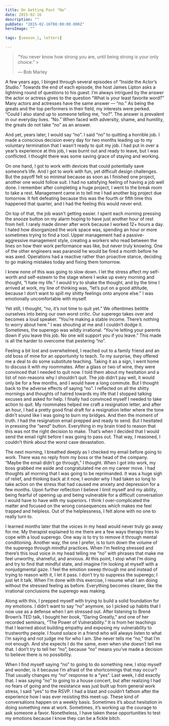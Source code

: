 ```yaml
---
title: On Getting Past "No"
date: 2015-02-16
description: ""
pubDate: "2015-02-16T08:00:00.000Z"
heroImage: ""

tags: [season_1, letters]

---
```



> “You never know how strong you are, until being strong is your only choice.” >
>
> — Bob Marley

A few years ago, I binged through several episodes of “Inside the Actor’s Studio.” Towards the end of each episode, the host James Lipton asks a lightning round of questions to his guest. I’m always intrigued by the answer the actor or actress gives to the question “What is your least favorite word?” Many actors and actresses have the same answer — “no.” As being the  greats and the top performers in their field, my interests were perked. “Could I also stand up to someone telling me, “no?”. The answer is prevalent in our everyday lives. “No.” When faced with adversity, shame, and humility, the greats do not take “no” as an answer.

And yet, years later, I would say “no”. I said “no” to quitting a horrible job. I made a conscious decision every day for two months leading up to my voluntary termination that I wasn’t ready to quit my job. I had put in over a year’s experience at this job, I was burnt out and ready to leave, but I was conflicted. I thought there was some saving grace of staying and working.

On one hand, I got to work with devices that could potentially save someone’s life. And I got to work with fun, yet difficult design challenges. But the payoff felt so minimal because as soon as I finished one project, another one would follow suit. I had no satisfying feeling of having a job well done. I remember after completing a huge project, I went to the break room to take a rest. Management came in to tell me I had another big project due tomorrow. It felt defeating because this was the fourth or fifth time this happened that quarter, and I had the feeling this would never end.

On top of that, the job wasn’t getting easier. I spent each morning pressing the snooze button on my alarm hoping to have just another hour of rest from hell. I rarely made dinner after work because I worked 12+ hours a day. I hated how disorganized the work space was, spending an hour or more sometimes trying to find a tool. Upper management had a passive-aggressive management style, creating a workers who read between the lines on how their work performance was like, but never truly knowing. One of the other engineers was paranoid he would be fired a month before he was axed. Operations had a reactive rather than proactive stance, deciding to go making mistakes today and fixing them tomorrow.

I knew none of this was going to slow down. I let the stress affect my self-worth and self-esteem to the stage where I woke up every morning and thought, “I hate my life.” I would try to shake the thought, and by the time I arrived at work, my line of thinking was, “let’s put on a good attitude, because I don’t want to spill my shitty feelings onto anyone else.” I was emotionally uncomfortable with myself.

Yet still, I thought, “no, it’s not time to quit yet.” We oftentimes belittle ourselves into being our own worst critic. Our superego takes over and becomes a loud speaker. “You’re making a stable income. There’s nothing to worry about here.” I was shouting at me and I couldn’t dodge it. Sometimes, the superego was wildly irrational. “You’re letting your parents down if you leave this job. No one will support you if you leave.” This made is all the harder to overcome that pestering “no”.

Feeling a bit lost and overwhelmed, I reached out to a family friend and an old boss of mine for an opportunity to teach. To my surprise, they offered me a deal to do some substitute teaching. Taking it as a sign, I went home to discuss it with my roommates. After a glass or two of wine, they were convinced that I needed to quit now. I told them about my hesitation and a list of non-reasons why I shouldn’t quit. The job didn’t pay well, it would only be for a few months, and I would have a long commute. But I thought back to the adverse effects of saying “no”. I reflected on all the shitty mornings and thoughts of hatred towards my life that I stopped talking excuses and asked for help. I finally had convinced myself I needed to take action to quit. My roommates helped me craft a resignation letter, and after an hour, I had a pretty good final draft for a resignation letter where the tone didn’t sound like I was going to burn my bridges. And then the moment of truth. I had the resignation email prepped and ready to send. But I hesitated in pressing the “send” button. Everything in my brain tried to reason that this was not the right decision to make. That’s when I decided that I would send the email right before I was going to pass out. That way, I reasoned, I couldn’t think about the worst case devastation.

The next morning, I breathed deeply as I checked my email before going to work. There was no reply from my boss or the head of the company. “Maybe the email didn’t go through,” I thought. When I got into work, my boss grabbed me aside and congratulated me on my career move. I had thoughts all morning that I was going to be reprimanded. It was a huge sigh of relief, and thinking back at it now, I wonder why I had taken so long to take action on the stress that had caused me anxiety and depression for a few months. Upon further reflection I believe I limit myself and my ability, being fearful of opening up and being vulnerable for a difficult conversation I would have to have with my superiors. I think I over-complicated the matter and focused on the wrong consequences which makes me feel trapped and helpless. Out of the helplessness, I felt alone with no one to really turn to.

I learned months later that the voices in my head would never truly go away for me. My therapist explained to me there are a few ways therapy tries to cope with a loud superego. One way is to try to remove it through mental conditioning. Another way, the one I prefer, is to turn down the volume of the superego through mindful practices. When I’m feeling stressed and there’s this loud voice in my head telling me “no” with phrases that make me feel unworthy, shameful, and anxious. At this point, I stop what I’m doing and try to find that mindful state, and imagine I’m looking at myself with a nonjudgmental gaze. I feel the emotion sweep through me and instead of trying to reason with it, I let it pass. I don’t try to suppress the superego; I just let it talk. When I’m done with this exercise, I resume what I am doing without the stressed feeling as before. Everything becomes clearer, like the irrational conclusions the superego was making.

Along with this, I prepped myself with trying to build a solid foundation for my emotions. I didn’t want to say “no” anymore, so I picked up habits that I now use as a defense when I am stressed out. After listening to Brené Brown’s TED talk, I bought her book, "Daring Greatly," and one of her recorded seminars, “The Power of Vulnerability.” It is from her teachings that I learned about building empathy and exposing my vulnerability to trustworthy people. I found solace in a friend who will always listen to what I’m saying and not judge me for who I am. She never tells me “no,” that I’m not enough. And she expects I do the same, even when she doesn’t tell me that. I don’t try to tell her “no”, because “no” means you’ve made a decision to believe there is no possibility.

When I find myself saying “no” to going to do something new, I stop myself and wonder, is it because I’m afraid of the shortcomings that may occur? That usually changes my “no” response to a “yes”. Last week, I did exactly that. I was saying “no” to going to a house concert, but after realizing I had no fears of going and the resistance was just built up from general work stress, I said “yes” to the RSVP. I had a blast and couldn’t fathom after the experience how I was ever resisting this meet-up. These kind of conversations happen on a weekly basis. Sometimes it’s about hesitation in doing something new at work. Sometimes, it’s working up the courage to ask someone a favor. Nonetheless, I have taken these opportunities to test my emotions because I know they can be a fickle bitch.
